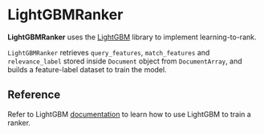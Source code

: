 # LightGBMRanker

**LightGBMRanker** uses the [LightGBM](https://github.com/microsoft/LightGBM) library to implement learning-to-rank.

`LightGBMRanker` retrieves `query_features`, `match_features` and `relevance_label` stored inside `Document` object from `DocumentArray`, and builds a feature-label dataset to train the model.


## Reference
Refer to LightGBM [documentation](https://github.com/microsoft/LightGBM/tree/master/examples/lambdarank) to learn how to use LightGBM to train a ranker.

<!-- version=v0.1.1 -->

